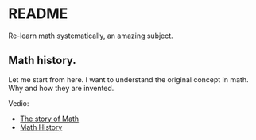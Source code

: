 # README

Re-learn math systematically, an amazing subject.

## Math history.

Let me start from here. I want to understand the original concept in math. Why and how they are invented.

Vedio:

- [The story of Math](https://en.wikipedia.org/wiki/The_Story_of_Maths)
- [Math History](https://www.youtube.com/watch?v=dW8Cy6WrO94&list=PL55C7C83781CF4316)
